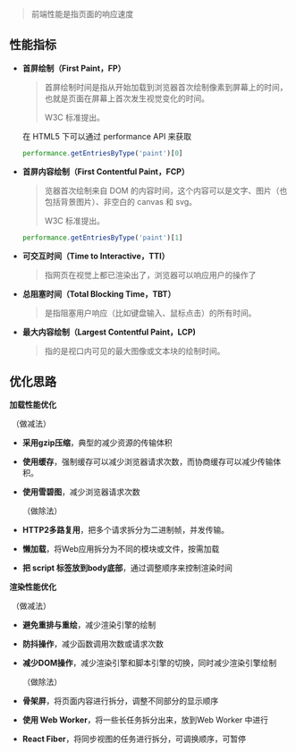 > 前端性能是指页面的响应速度

## 性能指标

- **首屏绘制（First Paint，FP）**

  > 首屏绘制时间是指从开始加载到浏览器首次绘制像素到屏幕上的时间，也就是页面在屏幕上首次发生视觉变化的时间。
  >
  > W3C 标准提出。

  在 HTML5 下可以通过 performance API 来获取

  ```js
  performance.getEntriesByType('paint')[0]
  ```

- **首屏内容绘制（First Contentful Paint，FCP）**

  > 览器首次绘制来自 DOM 的内容时间，这个内容可以是文字、图片（也包括背景图片）、非空白的 canvas 和 svg。
  >
  > W3C 标准提出。

  ```js
  performance.getEntriesByType('paint')[1] 
  ```

- **可交互时间（Time to Interactive，TTI）**

  > 指网页在视觉上都已渲染出了，浏览器可以响应用户的操作了

- **总阻塞时间（Total Blocking Time，TBT）**

  > 是指阻塞用户响应（比如键盘输入、鼠标点击）的所有时间。

- **最大内容绘制（Largest Contentful Paint，LCP)**

  > 指的是视口内可见的最大图像或文本块的绘制时间。

## 优化思路

**加载性能优化**

​	（做减法）

- **采用gzip压缩**，典型的减少资源的传输体积

- **使用缓存**，强制缓存可以减少浏览器请求次数，而协商缓存可以减少传输体积。

- **使用雪碧图**，减少浏览器请求次数

  （做除法）

- **HTTP2多路复用**，把多个请求拆分为二进制帧，并发传输。

- **懒加载**，将Web应用拆分为不同的模块或文件，按需加载

- **把 script 标签放到body底部**，通过调整顺序来控制渲染时间

**渲染性能优化**

​	（做减法）

* **避免重排与重绘**，减少渲染引擎的绘制

* **防抖操作**，减少函数调用次数或请求次数

* **减少DOM操作**，减少渲染引擎和脚本引擎的切换，同时减少渲染引擎绘制

  （做除法）

* **骨架屏**，将页面内容进行拆分，调整不同部分的显示顺序

* **使用 Web Worker**，将一些长任务拆分出来，放到Web Worker 中进行

* **React Fiber**，将同步视图的任务进行拆分，可调换顺序，可暂停